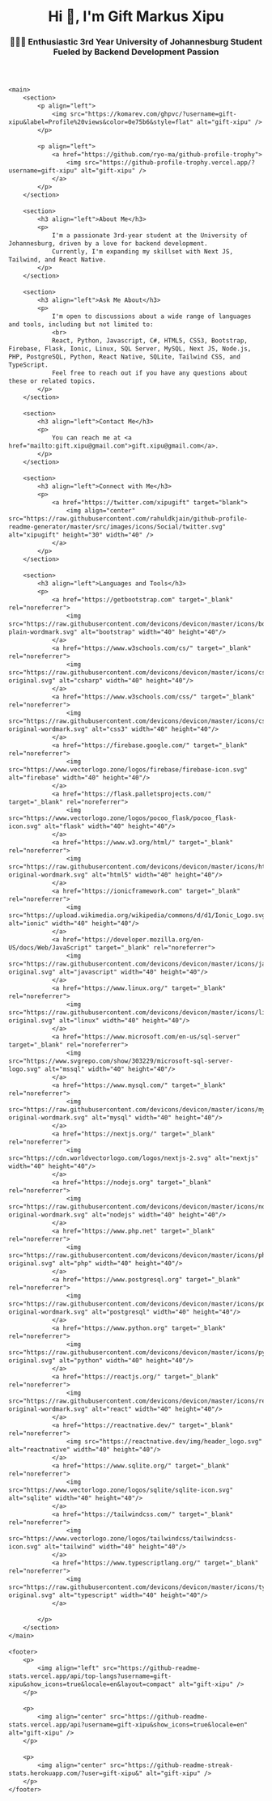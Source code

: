 <!DOCTYPE html>
<html lang="en">
<head>
    <meta charset="UTF-8">
    <meta name="viewport" content="width=device-width, initial-scale=1.0">
    <title>Gift Markus Xipu - Backend Developer</title>
</head>
<body>
    <header>
        <h1 align="center">Hi 👋, I'm Gift Markus Xipu</h1>
        <h3 align="center">🧑🏽‍🎓 Enthusiastic 3rd Year University of Johannesburg Student Fueled by Backend Development Passion</h3>
    </header>

    <main>
        <section>
            <p align="left">
                <img src="https://komarev.com/ghpvc/?username=gift-xipu&label=Profile%20views&color=0e75b6&style=flat" alt="gift-xipu" />
            </p>

            <p align="left">
                <a href="https://github.com/ryo-ma/github-profile-trophy">
                    <img src="https://github-profile-trophy.vercel.app/?username=gift-xipu" alt="gift-xipu" />
                </a>
            </p>
        </section>

        <section>
            <h3 align="left">About Me</h3>
            <p>
                I'm a passionate 3rd-year student at the University of Johannesburg, driven by a love for backend development. 
                Currently, I'm expanding my skillset with Next JS, Tailwind, and React Native.
            </p>
        </section>

        <section>
            <h3 align="left">Ask Me About</h3>
            <p>
                I'm open to discussions about a wide range of languages and tools, including but not limited to:
                <br>
                React, Python, Javascript, C#, HTML5, CSS3, Bootstrap, Firebase, Flask, Ionic, Linux, SQL Server, MySQL, Next JS, Node.js, PHP, PostgreSQL, Python, React Native, SQLite, Tailwind CSS, and TypeScript.
                Feel free to reach out if you have any questions about these or related topics.
            </p>
        </section>

        <section>
            <h3 align="left">Contact Me</h3>
            <p>
                You can reach me at <a href="mailto:gift.xipu@gmail.com">gift.xipu@gmail.com</a>.
            </p>
        </section>

        <section>
            <h3 align="left">Connect with Me</h3>
            <p>
                <a href="https://twitter.com/xipugift" target="blank">
                    <img align="center" src="https://raw.githubusercontent.com/rahuldkjain/github-profile-readme-generator/master/src/images/icons/Social/twitter.svg" alt="xipugift" height="30" width="40" />
                </a>
            </p>
        </section>

        <section>
            <h3 align="left">Languages and Tools</h3>
            <p>
                <a href="https://getbootstrap.com" target="_blank" rel="noreferrer">
                    <img src="https://raw.githubusercontent.com/devicons/devicon/master/icons/bootstrap/bootstrap-plain-wordmark.svg" alt="bootstrap" width="40" height="40"/>
                </a>
                <a href="https://www.w3schools.com/cs/" target="_blank" rel="noreferrer">
                    <img src="https://raw.githubusercontent.com/devicons/devicon/master/icons/csharp/csharp-original.svg" alt="csharp" width="40" height="40"/>
                </a>
                <a href="https://www.w3schools.com/css/" target="_blank" rel="noreferrer">
                    <img src="https://raw.githubusercontent.com/devicons/devicon/master/icons/css3/css3-original-wordmark.svg" alt="css3" width="40" height="40"/>
                </a>
                <a href="https://firebase.google.com/" target="_blank" rel="noreferrer">
                    <img src="https://www.vectorlogo.zone/logos/firebase/firebase-icon.svg" alt="firebase" width="40" height="40"/>
                </a>
                <a href="https://flask.palletsprojects.com/" target="_blank" rel="noreferrer">
                    <img src="https://www.vectorlogo.zone/logos/pocoo_flask/pocoo_flask-icon.svg" alt="flask" width="40" height="40"/>
                </a>
                <a href="https://www.w3.org/html/" target="_blank" rel="noreferrer">
                    <img src="https://raw.githubusercontent.com/devicons/devicon/master/icons/html5/html5-original-wordmark.svg" alt="html5" width="40" height="40"/>
                </a>
                <a href="https://ionicframework.com" target="_blank" rel="noreferrer">
                    <img src="https://upload.wikimedia.org/wikipedia/commons/d/d1/Ionic_Logo.svg" alt="ionic" width="40" height="40"/>
                </a>
                <a href="https://developer.mozilla.org/en-US/docs/Web/JavaScript" target="_blank" rel="noreferrer">
                    <img src="https://raw.githubusercontent.com/devicons/devicon/master/icons/javascript/javascript-original.svg" alt="javascript" width="40" height="40"/>
                </a>
                <a href="https://www.linux.org/" target="_blank" rel="noreferrer">
                    <img src="https://raw.githubusercontent.com/devicons/devicon/master/icons/linux/linux-original.svg" alt="linux" width="40" height="40"/>
                </a>
                <a href="https://www.microsoft.com/en-us/sql-server" target="_blank" rel="noreferrer">
                    <img src="https://www.svgrepo.com/show/303229/microsoft-sql-server-logo.svg" alt="mssql" width="40" height="40"/>
                </a>
                <a href="https://www.mysql.com/" target="_blank" rel="noreferrer">
                    <img src="https://raw.githubusercontent.com/devicons/devicon/master/icons/mysql/mysql-original-wordmark.svg" alt="mysql" width="40" height="40"/>
                </a>
                <a href="https://nextjs.org/" target="_blank" rel="noreferrer">
                    <img src="https://cdn.worldvectorlogo.com/logos/nextjs-2.svg" alt="nextjs" width="40" height="40"/>
                </a>
                <a href="https://nodejs.org" target="_blank" rel="noreferrer">
                    <img src="https://raw.githubusercontent.com/devicons/devicon/master/icons/nodejs/nodejs-original-wordmark.svg" alt="nodejs" width="40" height="40"/>
                </a>
                <a href="https://www.php.net" target="_blank" rel="noreferrer">
                    <img src="https://raw.githubusercontent.com/devicons/devicon/master/icons/php/php-original.svg" alt="php" width="40" height="40"/>
                </a>
                <a href="https://www.postgresql.org" target="_blank" rel="noreferrer">
                    <img src="https://raw.githubusercontent.com/devicons/devicon/master/icons/postgresql/postgresql-original-wordmark.svg" alt="postgresql" width="40" height="40"/>
                </a>
                <a href="https://www.python.org" target="_blank" rel="noreferrer">
                    <img src="https://raw.githubusercontent.com/devicons/devicon/master/icons/python/python-original.svg" alt="python" width="40" height="40"/>
                </a>
                <a href="https://reactjs.org/" target="_blank" rel="noreferrer">
                    <img src="https://raw.githubusercontent.com/devicons/devicon/master/icons/react/react-original-wordmark.svg" alt="react" width="40" height="40"/>
                </a>
                <a href="https://reactnative.dev/" target="_blank" rel="noreferrer">
                    <img src="https://reactnative.dev/img/header_logo.svg" alt="reactnative" width="40" height="40"/>
                </a>
                <a href="https://www.sqlite.org/" target="_blank" rel="noreferrer">
                    <img src="https://www.vectorlogo.zone/logos/sqlite/sqlite-icon.svg" alt="sqlite" width="40" height="40"/>
                </a>
                <a href="https://tailwindcss.com/" target="_blank" rel="noreferrer">
                    <img src="https://www.vectorlogo.zone/logos/tailwindcss/tailwindcss-icon.svg" alt="tailwind" width="40" height="40"/>
                </a>
                <a href="https://www.typescriptlang.org/" target="_blank" rel="noreferrer">
                    <img src="https://raw.githubusercontent.com/devicons/devicon/master/icons/typescript/typescript-original.svg" alt="typescript" width="40" height="40"/>
                </a>
              
            </p>
        </section>
    </main>

    <footer>
        <p>
            <img align="left" src="https://github-readme-stats.vercel.app/api/top-langs?username=gift-xipu&show_icons=true&locale=en&layout=compact" alt="gift-xipu" />
        </p>

        <p>
            <img align="center" src="https://github-readme-stats.vercel.app/api?username=gift-xipu&show_icons=true&locale=en" alt="gift-xipu" />
        </p>

        <p>
            <img align="center" src="https://github-readme-streak-stats.herokuapp.com/?user=gift-xipu&" alt="gift-xipu" />
        </p>
    </footer>
</body>
</html>
